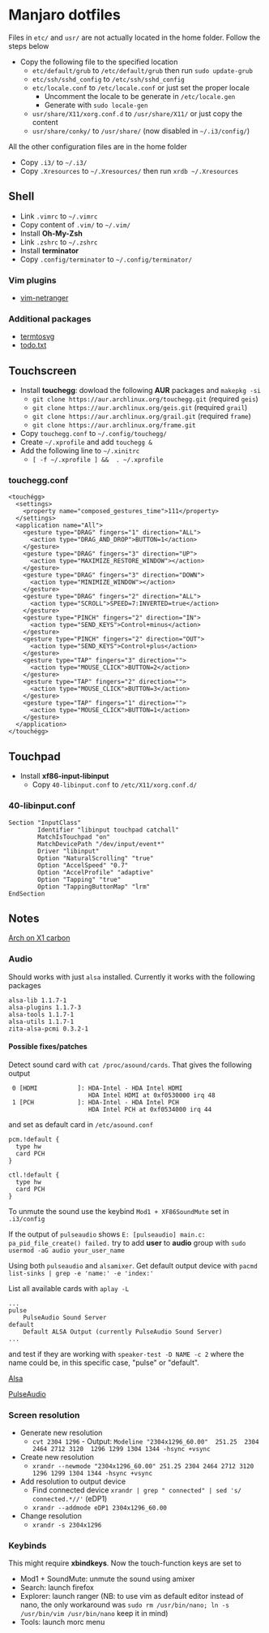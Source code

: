 # Manjaro dotfiles

Files in `etc/` and `usr/` are not actually located in the home folder. Follow the steps below

- Copy the following file to the specified location
	- `etc/default/grub` to `/etc/default/grub` then run `sudo update-grub`
	- `etc/ssh/sshd_config` to `/etc/ssh/sshd_config`
	- `etc/locale.conf` to `/etc/locale.conf` or just set the proper locale
        - Uncomment the locale to be generate in `/etc/locale.gen`
        - Generate with `sudo locale-gen`
	- `usr/share/X11/xorg.conf.d` to `/usr/share/X11/` or just copy the content
	- `usr/share/conky/` to `/usr/share/` (now disabled in `~/.i3/config/`)

All the other configuration files are in the home folder

- Copy `.i3/` to `~/.i3/`
- Copy `.Xresources` to `~/.Xresources/` then run `xrdb ~/.Xresources`

## Shell

- Link `.vimrc` to `~/.vimrc`
- Copy content of `.vim/` to `~/.vim/`
- Install **Oh-My-Zsh**
- Link `.zshrc` to `~/.zshrc`
- Install **terminator**
- Copy `.config/terminator` to `~/.config/terminator/`

### Vim plugins
- [vim-netranger](https://github.com/ipod825/vim-netranger)

### Additional packages
- [termtosvg](https://github.com/nbedos/termtosvg)
- [todo.txt](https://github.com/todotxt/todo.txt-cli)

## Touchscreen

- Install **touchegg**: dowload the following **AUR** packages and `makepkg -si`
	- `git clone https://aur.archlinux.org/touchegg.git` (required `geis`)
	- `git clone https://aur.archlinux.org/geis.git` (required `grail`)
	- `git clone https://aur.archlinux.org/grail.git` (required `frame`)
	- `git clone https://aur.archlinux.org/frame.git`
- Copy `touchegg.conf` to `~/.config/touchegg/`
- Create `~/.xprofile` and add `touchegg &`
- Add the following line to `~/.xinitrc`
	- `[ -f ~/.xprofile ] &&  . ~/.xprofile`

### touchegg.conf

```
<touchégg>
  <settings>
    <property name="composed_gestures_time">111</property>
  </settings>
  <application name="All">
    <gesture type="DRAG" fingers="1" direction="ALL">
      <action type="DRAG_AND_DROP">BUTTON=1</action>
    </gesture>
    <gesture type="DRAG" fingers="3" direction="UP">
      <action type="MAXIMIZE_RESTORE_WINDOW"></action>
    </gesture>
    <gesture type="DRAG" fingers="3" direction="DOWN">
      <action type="MINIMIZE_WINDOW"></action>
    </gesture>
    <gesture type="DRAG" fingers="2" direction="ALL">
      <action type="SCROLL">SPEED=7:INVERTED=true</action>
    </gesture>
    <gesture type="PINCH" fingers="2" direction="IN">
      <action type="SEND_KEYS">Control+minus</action>
    </gesture>
    <gesture type="PINCH" fingers="2" direction="OUT">
      <action type="SEND_KEYS">Control+plus</action>
    </gesture>
    <gesture type="TAP" fingers="3" direction="">
      <action type="MOUSE_CLICK">BUTTON=2</action>
    </gesture>
    <gesture type="TAP" fingers="2" direction="">
      <action type="MOUSE_CLICK">BUTTON=3</action>
    </gesture>
    <gesture type="TAP" fingers="1" direction="">
      <action type="MOUSE_CLICK">BUTTON=1</action>
    </gesture>
  </application>
</touchégg>
```

## Touchpad

- Install **xf86-input-libinput**
	- Copy `40-libinput.conf` to `/etc/X11/xorg.conf.d/`

### 40-libinput.conf

```
Section "InputClass"
        Identifier "libinput touchpad catchall"
        MatchIsTouchpad "on"
        MatchDevicePath "/dev/input/event*"
        Driver "libinput"
        Option "NaturalScrolling" "true"
        Option "AccelSpeed" "0.7"
        Option "AccelProfile" "adaptive"
        Option "Tapping" "true"
        Option "TappingButtonMap" "lrm"
EndSection
```

## Notes

[Arch on X1 carbon](https://wiki.archlinux.org/index.php/Lenovo_ThinkPad_X1_Carbon_(Gen_2))

### Audio

Should works with just `alsa` installed. Currently it works with the following packages
```
alsa-lib 1.1.7-1
alsa-plugins 1.1.7-3
alsa-tools 1.1.7-1
alsa-utils 1.1.7-1
zita-alsa-pcmi 0.3.2-1
```

#### Possible fixes/patches

Detect sound card with `cat /proc/asound/cards`. That gives the following output

```
 0 [HDMI           ]: HDA-Intel - HDA Intel HDMI
                      HDA Intel HDMI at 0xf0530000 irq 48
 1 [PCH            ]: HDA-Intel - HDA Intel PCH
                      HDA Intel PCH at 0xf0534000 irq 44
```

and set as default card in `/etc/asound.conf`

```
pcm.!default {
  type hw
  card PCH
}

ctl.!default {
  type hw
  card PCH
}
```

To unmute the sound use the keybind `Mod1 + XF86SoundMute` set in `.i3/config`

If the output of `pulseaudio` shows `E: [pulseaudio] main.c: pa_pid_file_create() failed.` try to add **user** to **audio** group with `sudo usermod -aG audio your_user_name`

Using both `pulseaudio` and `alsamixer`. Get default output device with `pacmd list-sinks | grep -e 'name:' -e 'index:'` 

List all available cards with `aplay -L`

```
...
pulse
    PulseAudio Sound Server
default
    Default ALSA Output (currently PulseAudio Sound Server)
...
```
and test if they are working with `speaker-test -D NAME -c 2` where the name could be, in this specific case, "pulse" or "default".

[Alsa](https://wiki.archlinux.org/index.php/Advanced_Linux_Sound_Architecture)

[PulseAudio](https://wiki.archlinux.org/index.php/PulseAudio)

### Screen resolution

- Generate new resolution
	- `cvt 2304 1296` - Output: `Modeline "2304x1296_60.00"  251.25  2304 2464 2712 3120  1296 1299 1304 1344 -hsync +vsync`
- Create new resolution
	- `xrandr --newmode "2304x1296_60.00" 251.25 2304 2464 2712 3120 1296 1299 1304 1344 -hsync +vsync`
- Add resolution to output device
	- Find connected device `xrandr | grep " connected" | sed 's/ connected.*//'` (eDP1)
	- `xrandr --addmode eDP1 2304x1296_60.00`
- Change resolution
	- `xrandr -s 2304x1296`

### Keybinds

This might require **xbindkeys**. Now the touch-function keys are set to

- Mod1 + SoundMute: unmute the sound using amixer
- Search: launch firefox
- Explorer: launch ranger (NB: to use vim as default editor instead of nano, the only workaround was `sudo rm /usr/bin/nano; ln -s /usr/bin/vim /usr/bin/nano` keep it in mind)
- Tools: launch morc menu

